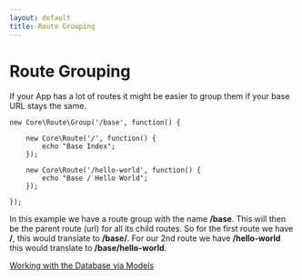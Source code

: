 ```yaml
---
layout: default
title: Route Grouping
---
```


# Route Grouping

If your App has a lot of routes it might be easier to group them if your base URL stays the same.

<pre><code class="php">new Core\Route\Group('/base', function() {

    new Core\Route('/', function() {
        echo "Base Index";
    });

    new Core\Route('/hello-world', function() {
        echo "Base / Hello World";
    });

});</code></pre>

In this example we have a route group with the name **/base**. This will then be the parent route (url) for all its
child routes. So for the first route we have **/**, this would translate to **/base/**. For our 2nd route we have **/hello-world**
this would translate to **/base/hello-world**.

<a href="/apps/models-and-database/" class="next">Working with the Database via Models</a>
